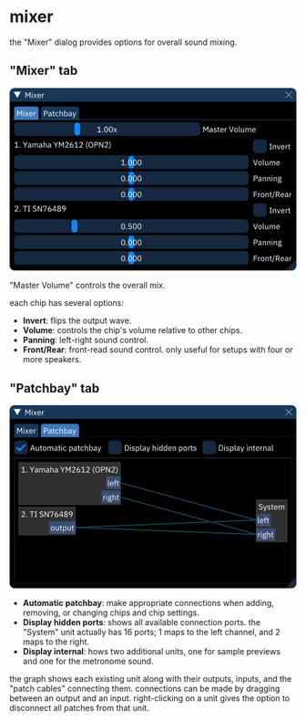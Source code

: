 # mixer

the "Mixer" dialog provides options for overall sound mixing.

## "Mixer" tab

![mixer dialog on mixer tab](mixer-mixer.png)

"Master Volume" controls the overall mix.

each chip has several options:
- **Invert**: flips the output wave.
- **Volume**: controls the chip's volume relative to other chips.
- **Panning**: left-right sound control.
- **Front/Rear**: front-read sound control. only useful for setups with four or more speakers.

## "Patchbay" tab

![mixer dialog on patchbay tab](mixer-patchbay.png)

- **Automatic patchbay**: make appropriate connections when adding, removing, or changing chips and chip settings.
- **Display hidden ports**: shows all available connection ports. the "System" unit actually has 16 ports; 1 maps to the left channel, and 2 maps to the right.
- **Display internal**: hows two additional units, one for sample previews and one for the metronome sound.

the graph shows each existing unit along with their outputs, inputs, and the "patch cables" connecting them. connections can be made by dragging between an output and an input. right-clicking on a unit gives the option to disconnect all patches from that unit.
